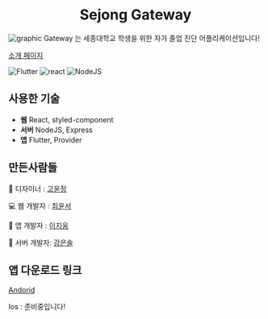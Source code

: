 


<h1 align="center">Sejong Gateway</h1>

![graphic](https://user-images.githubusercontent.com/22852287/104813891-464c5380-584f-11eb-97c7-0239aecd6d51.png)
Gateway 는 세종대학교 학생을 위한 자가 졸업 진단 어플리케이션입니다!

[소개 페이지](http://sju-gateway.com:3001/)

![Flutter](https://img.shields.io/badge/flutter-v1.23-blue?logo=flutter)
![react](https://img.shields.io/badge/react-17.0.1-9cf?logo=react)
![NodeJS](https://img.shields.io/badge/node.js-v14.13.1-green?logo=node.js)

##  사용한 기술
 - **웹** React, styled-component
 - **서버** NodeJS, Express
 - **앱** Flutter, Provider
 

##  만든사람들
:art:  디자이너 : [고윤정](https://www.behance.net/jejukyjef42)

:computer:  웹 개발자 : [최윤서](https://github.com/yunseo323)  

:iphone:  앱 개발자 : [이지웅](https://github.com/orgs/Sejong-Gateway/people/papago2355) 

:satellite:  서버 개발자: [강은솔](https://github.com/eunsolkang) 

##  앱 다운로드 링크

[Andorid](https://play.google.com/store/apps/details?id=jerry.app.gateway)

Ios : 준비중입니다!



